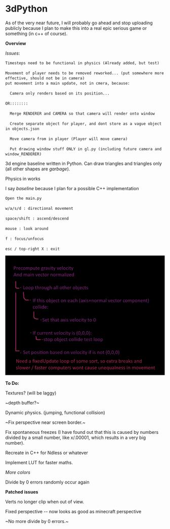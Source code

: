 # 3dPython

As of the very near future, I will probably go ahead and stop uploading publicly because I plan to make this into a real epic serious game or something (in c++ of course).

**Overview**

  *Issues*:
  
    Timesteps need to be functional in physics (Already added, but test)
    
    Movement of player needs to be removed reworked... (put somewhere more effective, should not be in camera)
    put movement into a main update, not in cmera, because:
    
      Camera only renders based on its position...
      
    OR::::::::
    
      Merge RENDERER and CAMERA so that camera will render onto window
      
      Create separate object for player, and dont store as a vague object in objects.json
      
      Move camera from in player (Player will move camera)
      
      Put drawing window stuff ONLY in gl.py (including future camera and window_RENDERER)
      
      
    
    
    

  3d engine baseline written in Python. Can draw triangles and triangles only (all other shapes are *garbage*). 
  
  Physics in works
  
  I say *baseline* because I plan for a possible C++ implementation

    Open the main.py

    w/a/s/d : directional movement

    space/shift : ascend/descend

    mouse : look around

    f : focus/unfocus

    esc / top-right X : exit

![image](physicsCalculations.png?raw=true "img")

**To Do:**
  
  Textures? (will be laggy)
  
  ~depth buffer?~
  
  Dynamic physics. (jumping, functional collision)
  
  ~Fix perspective near screen border.~

  Fix spontaneous freezes (I have found out that this is caused by numbers divided by a small number, like x/.00001, which results in a very big number).
  
  Recreate in C++ for Ndless or whatever
  
  Implement LUT for faster maths.
  
  *More colors*
  
  Divide by 0 errors randomly occur again

**Patched issues**

  Verts no longer clip when out of view.
  
  Fixed perspective -- now looks as good as minecraft perspective
  
  ~No more divide by 0 errors.~
  
